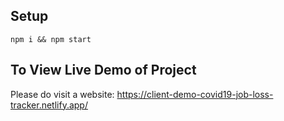 ## Setup

```
npm i && npm start
```

## To View Live Demo of Project
Please do visit a website: https://client-demo-covid19-job-loss-tracker.netlify.app/

